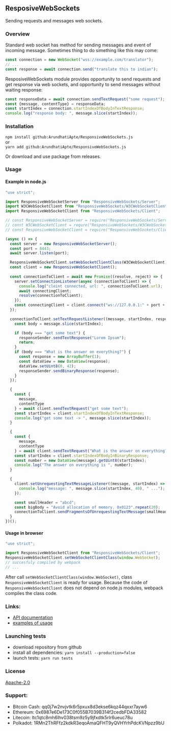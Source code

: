 ## ResposiveWebSockets

Sending requests and messages web sockets.

### Overview

Standard web socket has method for sending messages and event of incoming message.
Sometimes thing to do simething like this may come:
```js
const connection = new WebSocket("wss://example.com/translator");
// ...
const response = await connection.send("translate this to indian");
```

ResposiveWebSockets module provides opportunity to send requests and get response via web sockets, and opportunity to send
messages without waiting response:
```js
const responseData = await connection.sendTextRequest("some request");
const {message, contentType} = responseData;
const startIndex = connection.startIndexOfBodyInTextResponse;
console.log("response body: ", message.slice(startIndex));
```

### Installation

`npm install github:ArundhatiApte/ResponsiveWebSockets.js`  
or  
`yarn add github:ArundhatiApte/ResponsiveWebSockets.js`

Or download and use package from releases.

### Usage

#### Example in node.js

```js
"use strict";

import ResponsiveWebSocketServer from "ResponsiveWebSockets/Server";
import W3CWebSocketClient from "ResponsiveWebSockets/W3CWebSocketClient";
import ResponsiveWebSocketClient from "ResponsiveWebSockets/Client";

// const ResponsiveWebSocketServer = require("ResponsiveWebSockets/Server");
// const W3CWebSocketClient = requre("ResponsiveWebSockets/W3CWebSocketClient"); // commonJS
// const ResponsiveWebSocketClient = require("ResponsiveWebSockets/Client");

(async () => {
  const server = new ResponsiveWebSocketServer();
  const port = 8443;
  await server.listen(port);

  ResponsiveWebSocketClient.setWebSocketClientClass(W3CWebSocketClient);
  const client = new ResponsiveWebSocketClient();
  
  const connectionToClient = await new Promise((resolve, reject) => {
    server.setConnectionListener(async (connectionToClient) => {
      console.log("cleint connected, url: ", connectionToClient.url);
      await connectingClient;
      resolve(connectionToClient);
    });
    const connectingClient = client.connect("ws://127.0.0.1:" + port + "/room/12345");
  });

  connectionToClient.setTextRequestListener((message, startIndex, responseSender) => {
    const body = message.slice(startIndex);

    if (body === "get some text") {
      responseSender.sendTextResponse("Lorem Ipsum");
      return;
    }
    if (body === "What is the answer on everything?") {
      const response = new ArrayBuffer(1);
      const dataView = new DataView(response);
      dataView.setUint8(0, 42);
      responseSender.sendBinaryResponse(response);
    }
  });

  {
    const {
      message,
      contentType
    } = await client.sendTextRequest("get some text");
    const startIndex = client.startIndexOfBodyInTextResponse;
    console.log("get some text -> ", message.slice(startIndex));
  }

  {
    const {
      message,
      contentType
    } = await client.sendTextRequest("What is the answer on everything?");
    const startIndex = client.startIndexOfBodyInBinaryResponse;
    const number = new DataView(message).getUint8(startIndex);
    console.log("The answer on everything is ", number);
  }

  {
    client.setUnrequestingTextMessageListener((message, startIndex) => {
      console.log("message: ", message.slice(startIndex, 40), " ...");
    });

    const smallHeader = "abcd";
    const bigBody = "Avoid allocation of memory. 0x0123".repeat(20);
    connectionToClient.sendFragmentsOfUnrequestingTextMessage(smallHeader, bigBody);
  }
})();
```

#### Usage in browser

```js
"use strict";

import ResponsiveWebSocketClient from "ResponsiveWebSockets/Client";
ResponsiveWebSocketClient.setWebSocketClientClass(window.WebSocket);
// succesfuly compiled by webpack
// ...
```

After call `setWebSocketClientClass(window.WebSocket)`, class `ResponsiveWebSocketClient` is ready for usage.
Because the code of `ResponsiveWebSocketClient` does not depend on node.js modules, webpack compiles the class code.

### Links:

- [API documentation](./docs/API.md)
- [examples of usage](./examples)

### Launching tests

- download repository from github
- install all dependencies: `yarn install --production=false`
- launch tests: `yarn run tests`

### License

[Apache-2.0](http://www.apache.org/licenses/LICENSE-2.0)

### Support:

- Bitcoin Cash: qq0j7w2nvjvtk6r5pxux8d3ekse6kqz44qxxr7ayw6
- Ethereum: 0x6987e6De173C0f055B7039B314f2cedbFDA33582
- Litecoin: ltc1qtc8mh6lhv038tsm9z5y9jfxdtk5rlr6ueuc78u
- Polkadot: 1RMn2ThRFfz2kdkR3eqoAmaQFHT9yQVHYrhPdcKVNpzz9bU
